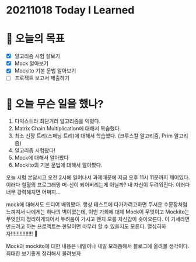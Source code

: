 # 20211018 Today I Learned

# 🎯 오늘의 목표

- [x]  알고리즘 시험 잘보기
- [x]  Mock 알아보기
- [x]  Mockito 기본 문법 알아보기
- [ ]  프로젝트 보고서 제출하기

# 📖 오늘 무슨 일을 했나?

1. 다익스트라 최단거리 알고리즘을 익혔다.
2. Matrix Chain Multiplication에 대해서 복습했다.
3. 최소 신장 트리(스패닝 트리)에 대해서 학습했다. (크루스칼 알고리즘, Prim 알고리즘)
4. 알고리즘 시험봤다!
5. Mock에 대해서 알아봤다
6. Mockito의 기본 문법에 대해서 알아봤다.

오늘 시험 본답시고 오전 2시에 일어나서 과제때문에 지금 오후 11시 11분까지 깨어있다. 이러다 철혈의 프로그래밍 머-신이 되어버리는게 아닐까? 내 자신이 두려워진다. 이러다 너무 강력해지면 어쩌지... 

 mock에 대해서도 드디어 배워봤다. 항상 테스트에 다가가려고하면 무서운 수문장처럼 느껴져서 나에게는 하나의 벽이였는데, 이번 기회에 대체 Mock이 무엇이고 Mockito는 무엇인지 정리하게되어서 두려움이 가시고 왠지 모를 자신감이 솟아오른다. 이 기세라면 만드려고 하는 프로젝트는 한달이면 마무리 할 수 있을지도 모른다. 열심히하자!!!!!!!!!!!!!!! 🚀

 Mock과 mockito에 대한 내용은 내일이나 내일 모래쯤해서 블로그에 올려볼 생각이다. 최대한 보기좋게 정리해서 올려보자